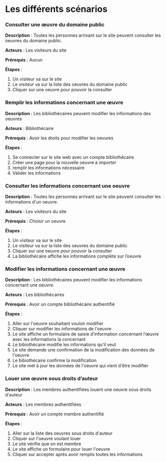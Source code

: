 # Les différents scénarios

### **Consulter une œuvre du domaine public** 

**Description** : Toutes les personnes arrivant sur le site peuvent consulter les oeuvres du domaine public.

**Acteurs** : Les visiteurs du site

**Prérequis** : Aucun

**Étapes** :

1.  Un visiteur va sur le site
2.  Le visiteur va sur la liste des oeuvres du domaine public
3.  Cliquer sur une oeuvre pour pouvoir la consulter 


### **Remplir les informations concernant une œuvre** 

**Description** : Les bibliothécaires peuvent modifier les informations des oeuvres

**Acteurs** : Bibliothécaire

**Prérequis** : Avoir les droits pour modifier les oevures

**Étapes** :

1.   Se connecter sur le site web avec un compte bibliothécaire
2.   Créer une page pour la nouvelle oeuvre à importer
3.   remplir les informations nécessaire
5.   Valider les informations


### **Consulter les informations concernant une oeuvre** 

**Description** : Toutes les personnes arrivant sur le site peuvent consulter les informations d'un oeuvre.

**Acteurs** : Les visiteurs du site

**Prérequis** : Choisir un oeuvre

**Étapes** :

1.  Un visiteur va sur le site
2.  Le visiteur va sur la liste des oeuvres du domaine public
3.  Cliquer sur une oeuvre pour pouvoir la consulter
4.  La bibliothécaire affiche les informations complète sur l’oeuvre


### **Modifier les informations concernant une œuvre** 

**Description** : Les bibliothécaires peuvent modifier les informations concernant une oeuvre.

**Acteurs** : Les bibliothécaires

**Prérequis** : Avoir un compte bibliothécaire authentifié

**Étapes** :

1.  Aller sur l'oeuvre souhaitant vouloir modifier
2.  Cliquer sur modifier les informations de l'oeuvre
3.  Le site affiche un formulaire de saisie d’information concernant l’œuvre avec les informations la concernant
4.  Le bibiothécaire modifie les informations qu'il veut
5.  Le site demande une confirmation de la modification des données de l'oeuvre
6.  Le bibiothécaire confirme la modification
7.  Le site met à jour les données de l'oeuvre qui vient d'être modifier


### **Louer une œuvre sous droits d’auteur** 

**Description** : Les membres authentifiées louent une oeuvre sous droits d'auteur

**Acteurs** : Les membres authentifiées

**Prérequis** : Avoir un compte membre authentifié

**Étapes** :

1.  Aller sur la liste des oeuvres sous droits d'auteur
2.  Cliquer sur l'oeuvre voulant louer
3.  Le site vérifie que on est membre
4.  Le site affiche un formulaire pour louer l'oeuvre
5.  Cliquer sur accepter après avoir remplis toutes les informations

